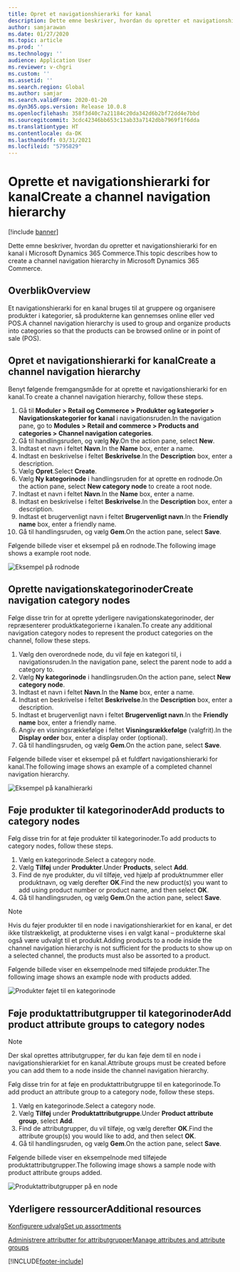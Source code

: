 ```yaml
---
title: Opret et navigationshierarki for kanal
description: Dette emne beskriver, hvordan du opretter et navigationshierarki for en kanal i Microsoft Dynamics 365 Commerce.
author: samjarawan
ms.date: 01/27/2020
ms.topic: article
ms.prod: ''
ms.technology: ''
audience: Application User
ms.reviewer: v-chgri
ms.custom: ''
ms.assetid: ''
ms.search.region: Global
ms.author: samjar
ms.search.validFrom: 2020-01-20
ms.dyn365.ops.version: Release 10.0.8
ms.openlocfilehash: 358f3d40c7a21184c20da342d6b2bf72dd4e7bbd
ms.sourcegitcommit: 3cdc42346bb653c13ab33a7142dbb7969f1f6dda
ms.translationtype: HT
ms.contentlocale: da-DK
ms.lasthandoff: 03/31/2021
ms.locfileid: "5795829"
---
```

# <a name="create-a-channel-navigation-hierarchy"></a><span data-ttu-id="e2306-103">Oprette et navigationshierarki for kanal</span><span class="sxs-lookup"><span data-stu-id="e2306-103">Create a channel navigation hierarchy</span></span>


[!include [banner](includes/banner.md)]

<span data-ttu-id="e2306-104">Dette emne beskriver, hvordan du opretter et navigationshierarki for en kanal i Microsoft Dynamics 365 Commerce.</span><span class="sxs-lookup"><span data-stu-id="e2306-104">This topic describes how to create a channel navigation hierarchy in Microsoft Dynamics 365 Commerce.</span></span>

## <a name="overview"></a><span data-ttu-id="e2306-105">Overblik</span><span class="sxs-lookup"><span data-stu-id="e2306-105">Overview</span></span>

<span data-ttu-id="e2306-106">Et navigationshierarki for en kanal bruges til at gruppere og organisere produkter i kategorier, så produkterne kan gennemses online eller ved POS.</span><span class="sxs-lookup"><span data-stu-id="e2306-106">A channel navigation hierarchy is used to group and organize products into categories so that the products can be browsed online or in point of sale (POS).</span></span>

## <a name="create-a-channel-navigation-hierarchy"></a><span data-ttu-id="e2306-107">Opret et navigationshierarki for kanal</span><span class="sxs-lookup"><span data-stu-id="e2306-107">Create a channel navigation hierarchy</span></span>

<span data-ttu-id="e2306-108">Benyt følgende fremgangsmåde for at oprette et navigationshierarki for en kanal.</span><span class="sxs-lookup"><span data-stu-id="e2306-108">To create a channel navigation hierarchy, follow these steps.</span></span>

1. <span data-ttu-id="e2306-109">Gå til **Moduler \> Retail og Commerce \> Produkter og kategorier \> Navigationskategorier for kanal** i navigationsruden.</span><span class="sxs-lookup"><span data-stu-id="e2306-109">In the navigation pane, go to **Modules \> Retail and commerce \> Products and categories \> Channel navigation categories**.</span></span>
1. <span data-ttu-id="e2306-110">Gå til handlingsruden, og vælg **Ny**.</span><span class="sxs-lookup"><span data-stu-id="e2306-110">On the action pane, select **New**.</span></span>
1. <span data-ttu-id="e2306-111">Indtast et navn i feltet **Navn**.</span><span class="sxs-lookup"><span data-stu-id="e2306-111">In the **Name** box, enter a name.</span></span>
1. <span data-ttu-id="e2306-112">Indtast en beskrivelse i feltet **Beskrivelse**.</span><span class="sxs-lookup"><span data-stu-id="e2306-112">In the **Description** box, enter a description.</span></span>
1. <span data-ttu-id="e2306-113">Vælg **Opret**.</span><span class="sxs-lookup"><span data-stu-id="e2306-113">Select **Create**.</span></span>
1. <span data-ttu-id="e2306-114">Vælg **Ny kategorinode** i handlingsruden for at oprette en rodnode.</span><span class="sxs-lookup"><span data-stu-id="e2306-114">On the action pane, select **New category node** to create a root node.</span></span>
1. <span data-ttu-id="e2306-115">Indtast et navn i feltet **Navn**.</span><span class="sxs-lookup"><span data-stu-id="e2306-115">In the **Name** box, enter a name.</span></span>
1. <span data-ttu-id="e2306-116">Indtast en beskrivelse i feltet **Beskrivelse**.</span><span class="sxs-lookup"><span data-stu-id="e2306-116">In the **Description** box, enter a description.</span></span>
1. <span data-ttu-id="e2306-117">Indtast et brugervenligt navn i feltet **Brugervenligt navn**.</span><span class="sxs-lookup"><span data-stu-id="e2306-117">In the **Friendly name** box, enter a friendly name.</span></span>
1. <span data-ttu-id="e2306-118">Gå til handlingsruden, og vælg **Gem**.</span><span class="sxs-lookup"><span data-stu-id="e2306-118">On the action pane, select **Save**.</span></span>

<span data-ttu-id="e2306-119">Følgende billede viser et eksempel på en rodnode.</span><span class="sxs-lookup"><span data-stu-id="e2306-119">The following image shows a example root node.</span></span>

![Eksempel på rodnode](media/create-channel-hierarchy-1.png)

## <a name="create-navigation-category-nodes"></a><span data-ttu-id="e2306-121">Oprette navigationskategorinoder</span><span class="sxs-lookup"><span data-stu-id="e2306-121">Create navigation category nodes</span></span>

<span data-ttu-id="e2306-122">Følge disse trin for at oprette yderligere navigationskategorinoder, der repræsenterer produktkategorierne i kanalen.</span><span class="sxs-lookup"><span data-stu-id="e2306-122">To create any additional navigation category nodes to represent the product categories on the channel, follow these steps.</span></span>

1. <span data-ttu-id="e2306-123">Vælg den overordnede node, du vil føje en kategori til, i navigationsruden.</span><span class="sxs-lookup"><span data-stu-id="e2306-123">In the navigation pane, select the parent node to add a category to.</span></span>
1. <span data-ttu-id="e2306-124">Vælg **Ny kategorinode** i handlingsruden.</span><span class="sxs-lookup"><span data-stu-id="e2306-124">On the action pane, select **New category node**.</span></span>
1. <span data-ttu-id="e2306-125">Indtast et navn i feltet **Navn**.</span><span class="sxs-lookup"><span data-stu-id="e2306-125">In the **Name** box, enter a name.</span></span>
1. <span data-ttu-id="e2306-126">Indtast en beskrivelse i feltet **Beskrivelse**.</span><span class="sxs-lookup"><span data-stu-id="e2306-126">In the **Description** box, enter a description.</span></span>
1. <span data-ttu-id="e2306-127">Indtast et brugervenligt navn i feltet **Brugervenligt navn**.</span><span class="sxs-lookup"><span data-stu-id="e2306-127">In the **Friendly name** box, enter a friendly name.</span></span>
1. <span data-ttu-id="e2306-128">Angiv en visningsrækkefølge i feltet **Visningsrækkefølge** (valgfrit).</span><span class="sxs-lookup"><span data-stu-id="e2306-128">In the **Display order** box, enter a display order (optional).</span></span>
1. <span data-ttu-id="e2306-129">Gå til handlingsruden, og vælg **Gem**.</span><span class="sxs-lookup"><span data-stu-id="e2306-129">On the action pane, select **Save**.</span></span>

<span data-ttu-id="e2306-130">Følgende billede viser et eksempel på et fuldført navigationshierarki for kanal.</span><span class="sxs-lookup"><span data-stu-id="e2306-130">The following image shows an example of a completed channel navigation hierarchy.</span></span>

![Eksempel på kanalhierarki](media/create-channel-hierarchy-2.png)

## <a name="add-products-to-category-nodes"></a><span data-ttu-id="e2306-132">Føje produkter til kategorinoder</span><span class="sxs-lookup"><span data-stu-id="e2306-132">Add products to category nodes</span></span>

<span data-ttu-id="e2306-133">Følg disse trin for at føje produkter til kategorinoder.</span><span class="sxs-lookup"><span data-stu-id="e2306-133">To add products to category nodes, follow these steps.</span></span>

1. <span data-ttu-id="e2306-134">Vælg en kategorinode.</span><span class="sxs-lookup"><span data-stu-id="e2306-134">Select a category node.</span></span>
1. <span data-ttu-id="e2306-135">Vælg **Tilføj** under **Produkter**.</span><span class="sxs-lookup"><span data-stu-id="e2306-135">Under **Products**, select **Add**.</span></span>
1. <span data-ttu-id="e2306-136">Find de nye produkter, du vil tilføje, ved hjælp af produktnummer eller produktnavn, og vælg derefter **OK**.</span><span class="sxs-lookup"><span data-stu-id="e2306-136">Find the new product(s) you want to add using product number or product name, and then select **OK**.</span></span>
1. <span data-ttu-id="e2306-137">Gå til handlingsruden, og vælg **Gem**.</span><span class="sxs-lookup"><span data-stu-id="e2306-137">On the action pane, select **Save**.</span></span>

> [!NOTE]
> <span data-ttu-id="e2306-138">Hvis du føjer produkter til en node i navigationshierarkiet for en kanal, er det ikke tilstrækkeligt, at produkterne vises i en valgt kanal – produkterne skal også være udvalgt til et produkt.</span><span class="sxs-lookup"><span data-stu-id="e2306-138">Adding products to a node inside the channel navigation hierarchy is not sufficient for the products to show up on a selected channel, the products must also be assorted to a product.</span></span>

<span data-ttu-id="e2306-139">Følgende billede viser en eksempelnode med tilføjede produkter.</span><span class="sxs-lookup"><span data-stu-id="e2306-139">The following image shows an example node with products added.</span></span>

![Produkter føjet til en kategorinode](media/create-channel-hierarchy-3.png)

## <a name="add-product-attribute-groups-to-category-nodes"></a><span data-ttu-id="e2306-141">Føje produktattributgrupper til kategorinoder</span><span class="sxs-lookup"><span data-stu-id="e2306-141">Add product attribute groups to category nodes</span></span>

> [!NOTE]
> <span data-ttu-id="e2306-142">Der skal oprettes attributgrupper, før du kan føje dem til en node i navigationshierarkiet for en kanal.</span><span class="sxs-lookup"><span data-stu-id="e2306-142">Attribute groups must be created before you can add them to a node inside the channel navigation hierarchy.</span></span>

<span data-ttu-id="e2306-143">Følg disse trin for at føje en produktattributgruppe til en kategorinode.</span><span class="sxs-lookup"><span data-stu-id="e2306-143">To add product an attribute group to a category node, follow these steps.</span></span>

1. <span data-ttu-id="e2306-144">Vælg en kategorinode.</span><span class="sxs-lookup"><span data-stu-id="e2306-144">Select a category node.</span></span>
1. <span data-ttu-id="e2306-145">Vælg **Tilføj** under **Produktattributgruppe**.</span><span class="sxs-lookup"><span data-stu-id="e2306-145">Under **Product attribute group**, select **Add**.</span></span>
1. <span data-ttu-id="e2306-146">Find de attributgrupper, du vil tilføje, og vælg derefter **OK**.</span><span class="sxs-lookup"><span data-stu-id="e2306-146">Find the attribute group(s) you would like to add, and then select **OK**.</span></span>
1. <span data-ttu-id="e2306-147">Gå til handlingsruden, og vælg **Gem**.</span><span class="sxs-lookup"><span data-stu-id="e2306-147">On the action pane, select **Save**.</span></span>

<span data-ttu-id="e2306-148">Følgende billede viser en eksempelnode med tilføjede produktattributgrupper.</span><span class="sxs-lookup"><span data-stu-id="e2306-148">The following image shows a sample node with product attribute groups added.</span></span>

![Produktattributgrupper på en node](media/create-channel-hierarchy-4.png)

## <a name="additional-resources"></a><span data-ttu-id="e2306-150">Yderligere ressourcer</span><span class="sxs-lookup"><span data-stu-id="e2306-150">Additional resources</span></span>

[<span data-ttu-id="e2306-151">Konfigurere udvalg</span><span class="sxs-lookup"><span data-stu-id="e2306-151">Set up assortments</span></span>](set-up-assortments.md)

[<span data-ttu-id="e2306-152">Administrere attributter for attributgrupper</span><span class="sxs-lookup"><span data-stu-id="e2306-152">Manage attributes and attribute groups</span></span>](attribute-attributegroups-lifecycle.md)


[!INCLUDE[footer-include](../includes/footer-banner.md)]